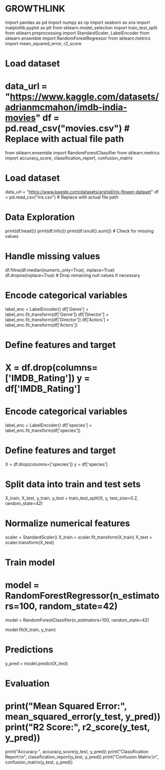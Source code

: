 # GROWTHLINK
import pandas as pd
import numpy as np
import seaborn as sns
import matplotlib.pyplot as plt
from sklearn.model_selection import train_test_split
from sklearn.preprocessing import StandardScaler, LabelEncoder
from sklearn.ensemble import RandomForestRegressor
from sklearn.metrics import mean_squared_error, r2_score

# Load dataset
data_url = "https://www.kaggle.com/datasets/adrianmcmahon/imdb-india-movies"
df = pd.read_csv("movies.csv")  # Replace with actual file path
=======
from sklearn.ensemble import RandomForestClassifier
from sklearn.metrics import accuracy_score, classification_report, confusion_matrix

# Load dataset
data_url = "https://www.kaggle.com/datasets/arshid/iris-flower-dataset"
df = pd.read_csv("iris.csv")  # Replace with actual file path


# Data Exploration
print(df.head())
print(df.info())
print(df.isnull().sum())  # Check for missing values


# Handle missing values
df.fillna(df.median(numeric_only=True), inplace=True)
df.dropna(inplace=True)  # Drop remaining null values if necessary

# Encode categorical variables
label_enc = LabelEncoder()
df['Genre'] = label_enc.fit_transform(df['Genre'])
df['Director'] = label_enc.fit_transform(df['Director'])
df['Actors'] = label_enc.fit_transform(df['Actors'])

# Define features and target
X = df.drop(columns=['IMDB_Rating'])
y = df['IMDB_Rating']
=======
# Encode categorical variables
label_enc = LabelEncoder()
df['species'] = label_enc.fit_transform(df['species'])

# Define features and target
X = df.drop(columns=['species'])
y = df['species']


# Split data into train and test sets
X_train, X_test, y_train, y_test = train_test_split(X, y, test_size=0.2, random_state=42)

# Normalize numerical features
scaler = StandardScaler()
X_train = scaler.fit_transform(X_train)
X_test = scaler.transform(X_test)

# Train model

model = RandomForestRegressor(n_estimators=100, random_state=42)
=======
model = RandomForestClassifier(n_estimators=100, random_state=42)

model.fit(X_train, y_train)

# Predictions
y_pred = model.predict(X_test)

# Evaluation

print("Mean Squared Error:", mean_squared_error(y_test, y_pred))
print("R2 Score:", r2_score(y_test, y_pred))
=======
print("Accuracy:", accuracy_score(y_test, y_pred))
print("Classification Report:\n", classification_report(y_test, y_pred))
print("Confusion Matrix:\n", confusion_matrix(y_test, y_pred))


